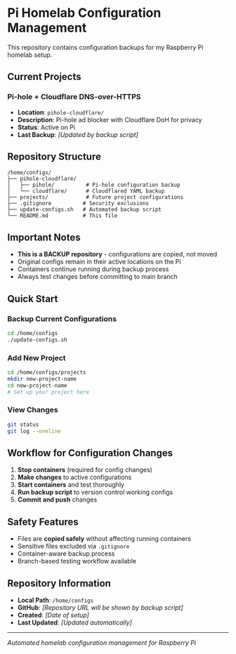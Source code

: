 # Pi Homelab Configuration Management

This repository contains configuration backups for my Raspberry Pi homelab setup.

## Current Projects

### Pi-hole + Cloudflare DNS-over-HTTPS
- **Location**: `pihole-cloudflare/`
- **Description**: Pi-hole ad blocker with Cloudflare DoH for privacy
- **Status**: Active on Pi
- **Last Backup**: *[Updated by backup script]*

## Repository Structure

```
/home/configs/
├── pihole-cloudflare/
│   ├── pihole/          # Pi-hole configuration backup
│   └── cloudflare/      # Cloudflared YAML backup
├── projects/            # Future project configurations
├── .gitignore          # Security exclusions
├── update-configs.sh   # Automated backup script
└── README.md           # This file
```

## Important Notes

- **This is a BACKUP repository** - configurations are copied, not moved
- Original configs remain in their active locations on the Pi
- Containers continue running during backup process
- Always test changes before committing to main branch

## Quick Start

### Backup Current Configurations
```bash
cd /home/configs
./update-configs.sh
```

### Add New Project
```bash
cd /home/configs/projects
mkdir new-project-name
cd new-project-name
# Set up your project here
```

### View Changes
```bash
git status
git log --oneline
```

## Workflow for Configuration Changes

1. **Stop containers** (required for config changes)
2. **Make changes** to active configurations
3. **Start containers** and test thoroughly
4. **Run backup script** to version control working configs
5. **Commit and push** changes

## Safety Features

- Files are **copied safely** without affecting running containers
- Sensitive files excluded via `.gitignore`
- Container-aware backup process
- Branch-based testing workflow available

## Repository Information

- **Local Path**: `/home/configs`
- **GitHub**: *[Repository URL will be shown by backup script]*
- **Created**: *[Date of setup]*
- **Last Updated**: *[Updated automatically]*

---

*Automated homelab configuration management for Raspberry Pi*
